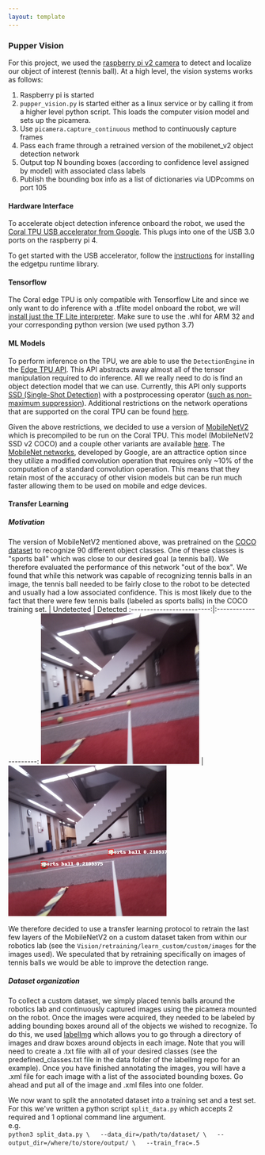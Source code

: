 ```yaml
---
layout: template
---
```

### Pupper Vision
For this project, we used the [raspberry pi v2 camera](https://www.amazon.com/Raspberry-Pi-Camera-Module-Megapixel/dp/B01ER2SKFS/ref=sxts_sxwds-bia-wc-nc-drs1_0?cv_ct_cx=raspberry+pi+camera&dchild=1&keywords=raspberry+pi+camera&pd_rd_i=B01ER2SKFS&pd_rd_r=956aa0c4-1cb5-4b3c-a5a5-977edde184a8&pd_rd_w=cDFck&pd_rd_wg=P6cVG&pf_rd_p=0ec05f25-9534-48fe-9c3e-40b89957230e&pf_rd_r=KG6HEMGWM3EBRMW5DSTP&psc=1&qid=1607705316&sr=1-1-88388c6d-14b8-4f70-90f6-05ac39e80cc0 "Amazon listing") to detect and localize our object of interest (tennis ball). At a high level, the vision systems works as follows:
1. Raspberry pi is started
2. `pupper_vision.py` is started either as a linux service or by calling it from a higher level python script. This loads the computer vision model and sets up the picamera.
3. Use `picamera.capture_continuous` method to continuously capture frames
4. Pass each frame through a retrained version of the mobilenet_v2 object detection network
5. Output top N bounding boxes (according to confidence level assigned by model) with associated class labels
6. Publish the bounding box info as a list of dictionaries via UDPcomms on port 105

#### Hardware Interface
To accelerate object detection inference onboard the robot, we used the [Coral TPU USB accelerator from Google](https://coral.ai/products/accelerator/ "TPU product page"). This plugs into one of the USB 3.0 ports on the raspberry pi 4.

To get started with the USB accelerator, follow the [instructions](https://coral.ai/docs/accelerator/get-started/) for installing the edgetpu runtime library.

#### Tensorflow
The Coral edge TPU is only compatible with Tensorflow Lite and since we only want to do inference with a .tflite model onboard the robot, we will [install just the TF Lite interpreter](https://www.tensorflow.org/lite/guide/python). Make sure to use the .whl for ARM 32 and your corresponding python version (we used python 3.7)

#### ML Models
To perform inference on the TPU, we are able to use the `DetectionEngine` in the [Edge TPU API](https://coral.ai/docs/edgetpu/api-intro/#install-the-library "Edge TPU API install"). This API abstracts away almost all of the tensor manipulation required to do inference. All we really need to do is find an object detection model that we can use. Currently, this API only supports [SSD (Single-Shot Detection)](https://arxiv.org/pdf/1512.02325.pdf "Original SSD paper") with a postprocessing operator ([such as non-maximum suppression](https://towardsdatascience.com/non-maximum-suppression-nms-93ce178e177c "NMS blog")). Additional restrictions on the network operations that are supported on the coral TPU can be found [here](https://coral.ai/docs/edgetpu/models-intro/#supported-operations "Supported operations").

Given the above restrictions, we decided to use a version of [MobileNetV2](https://arxiv.org/pdf/1801.04381.pdf "MobileNetV2 Paper") which is precompiled to be run on the Coral TPU. This model (MobileNetV2 SSD v2 COCO) and a couple other variants are available [here](https://coral.ai/models/ "Coral Models page"). The [MobileNet networks](https://arxiv.org/pdf/1704.04861.pdf "Original MobileNet paper"), developed by Google, are an attractice option since they utilize a modified convolution operation that requires only ~10% of the computation of a standard convolution operation. This means that they retain most of the accuracy of other vision models but can be run much faster allowing them to be used on mobile and edge devices.

#### Transfer Learning
##### Motivation
The version of MobileNetV2 mentioned above, was pretrained on the [COCO dataset](https://cocodataset.org/#home "COCO dataset homepage") to recognize 90 different object classes. One of these classes is "sports ball" which was close to our desired goal (a tennis ball). We therefore evaluated the performance of this network "out of the box". We found that while this network was capable of recognizing tennis balls in an image, the tennis ball needed to be fairly close to the robot to be detected and usually had a low associated confidence. This is most likely due to the fact that there were few tennis balls (labeled as sports balls) in the COCO training set.
| Undetected               | Detected
:-------------------------:|:---------------------:
![failure]                 | ![success]

[failure]: /figures/original_net_detection_failure.png
[success]: /figures/original_net_detection_success.png

We therefore decided to use a transfer learning protocol to retrain the last few layers of the MobileNetV2 on a custom dataset taken from within our robotics lab (see the `Vision/retraining/learn_custom/custom/images` for the images used). We speculated that by retraining specifically on images of tennis balls we would be able to improve the detection range.

##### Dataset organization
To collect a custom dataset, we simply placed tennis balls around the robotics lab and continuously captured images using the picamera mounted on the robot. Once the images were acquired, they needed to be labeled by adding bounding boxes around all of the objects we wished to recognize. To do this, we used [labelImg](https://github.com/tzutalin/labelImg "labelImg github page") which allows you to go through a directory of images and draw boxes around objects in each image. Note that you will need to create a .txt file with all of your desired classes (see the predefined_classes.txt file in the data folder of the labelImg repo for an example). Once you have finished annotating the images, you will have a .xml file for each image with a list of the associated bounding boxes. Go ahead and put all of the image and .xml files into one folder.

We now want to split the annotated dataset into a training set and a test set. For this we've written a python script `split_data.py` which accepts 2 required and 1 optional command line argument.  
e.g.  
`python3 split_data.py \  
--data_dir=/path/to/dataset/ \  
--output_dir=/where/to/store/output/ \  
--train_frac=.5`   

